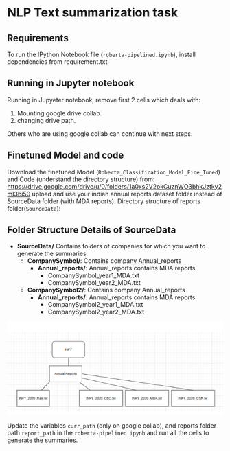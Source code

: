 # NLP Text summarization task

## Requirements

To run the IPython Notebook file (`roberta-pipelined.ipynb`), 
install dependencies from requirement.txt
## Running in Jupyter notebook 
Running in Jupyeter notebook, remove first 2 cells which deals with:
1. Mounting google drive collab.
2. changing drive path.

Others who are using google collab can continue with next steps.
## Finetuned Model and code

Download the finetuned Model (`Roberta_Classification_Model_Fine_Tuned`) and Code (understand the directory structure) from: 
https://drive.google.com/drive/u/0/folders/1a0xs2V2okCuznWO3bhkJztky2mI3bi50
upload and use your indian annual reports dataset folder instead of SourceData folder (with MDA reports).
Directory structure of reports folder(`SourceData`):


## Folder Structure Details of SourceData 

- **SourceData/** Contains folders of companies for which you want to generate the summaries 
    - **CompanySymbol/**: Contains company Annual_reports
        - **Annual_reports/**: Annual_reports contains MDA reports
            - CompanySymbol_year1_MDA.txt
            - CompanySymbol_year2_MDA.txt
    - **CompanySymbol2/**: Contains company Annual_reports
        - **Annual_reports/**: Annual_reports contains MDA reports
            - CompanySymbol2_year1_MDA.txt
            - CompanySymbol2_year2_MDA.txt
         
![Directory Structure](directory_structure.png)
        

Update the variables  `curr_path` (only on google collab), and reports folder path `report_path` in the `roberta-pipelined.ipynb` and run all the cells to generate the summaries.
